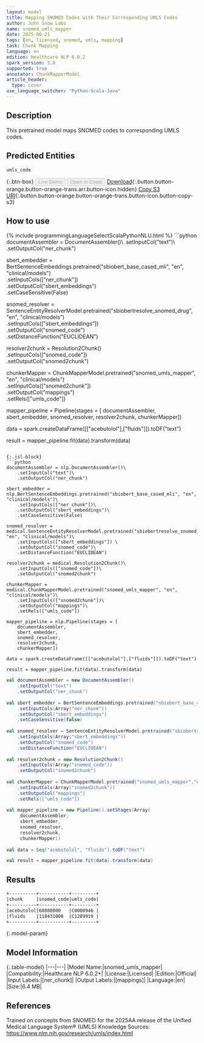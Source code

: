 ```yaml
---
layout: model
title: Mapping SNOMED Codes with Their Corresponding UMLS Codes
author: John Snow Labs
name: snomed_umls_mapper
date: 2025-06-21
tags: [en, licensed, snomed, umls, mapping]
task: Chunk Mapping
language: en
edition: Healthcare NLP 6.0.2
spark_version: 3.0
supported: true
annotator: ChunkMapperModel
article_header:
  type: cover
use_language_switcher: "Python-Scala-Java"
---
```


## Description

This pretrained model maps SNOMED codes to corresponding UMLS codes.

## Predicted Entities

`umls_code`

{:.btn-box}
<button class="button button-orange" disabled>Live Demo</button>
<button class="button button-orange" disabled>Open in Colab</button>
[Download](https://s3.amazonaws.com/auxdata.johnsnowlabs.com/clinical/models/snomed_umls_mapper_en_6.0.2_3.0_1750530955032.zip){:.button.button-orange.button-orange-trans.arr.button-icon.hidden}
[Copy S3 URI](s3://auxdata.johnsnowlabs.com/clinical/models/snomed_umls_mapper_en_6.0.2_3.0_1750530955032.zip){:.button.button-orange.button-orange-trans.button-icon.button-copy-s3}

## How to use



<div class="tabs-box" markdown="1">
{% include programmingLanguageSelectScalaPythonNLU.html %}
```python
documentAssembler = DocumentAssembler()\
    .setInputCol("text")\
    .setOutputCol("ner_chunk")

sbert_embedder = BertSentenceEmbeddings.pretrained("sbiobert_base_cased_mli", "en", "clinical/models")\
    .setInputCols(["ner_chunk"])\
    .setOutputCol("sbert_embeddings")\
    .setCaseSensitive(False)

snomed_resolver = SentenceEntityResolverModel.pretrained("sbiobertresolve_snomed_drug", "en", "clinical/models")\
    .setInputCols(["sbert_embeddings"]) \
    .setOutputCol("snomed_code")\
    .setDistanceFunction("EUCLIDEAN")

resolver2chunk = Resolution2Chunk()\
    .setInputCols(["snomed_code"])\
    .setOutputCol("snomed2chunk")

chunkerMapper = ChunkMapperModel.pretrained("snomed_umls_mapper", "en", "clinical/models")\
    .setInputCols(["snomed2chunk"])\
    .setOutputCol("mappings")\
    .setRels(["umls_code"])

mapper_pipeline = Pipeline(stages = [
    documentAssembler,
    sbert_embedder,
    snomed_resolver,
    resolver2chunk,
    chunkerMapper])

data = spark.createDataFrame([["acebutolol"],["fluids"]]).toDF("text")

result = mapper_pipeline.fit(data).transform(data)

```

{:.jsl-block}
```python
documentAssembler = nlp.DocumentAssembler()\
    .setInputCol("text")\
    .setOutputCol("ner_chunk")

sbert_embedder = nlp.BertSentenceEmbeddings.pretrained("sbiobert_base_cased_mli", "en", "clinical/models")\
    .setInputCols(["ner_chunk"])\
    .setOutputCol("sbert_embeddings")\
    .setCaseSensitive(False)

snomed_resolver = medical.SentenceEntityResolverModel.pretrained("sbiobertresolve_snomed_drug", "en", "clinical/models")\
    .setInputCols(["sbert_embeddings"]) \
    .setOutputCol("snomed_code")\
    .setDistanceFunction("EUCLIDEAN")

resolver2chunk = medical.Resolution2Chunk()\
    .setInputCols(["snomed_code"])\
    .setOutputCol("snomed2chunk")

chunkerMapper = medical.ChunkMapperModel.pretrained("snomed_umls_mapper", "en", "clinical/models")\
    .setInputCols(["snomed2chunk"])\
    .setOutputCol("mappings")\
    .setRels(["umls_code"])

mapper_pipeline = nlp.Pipeline(stages = [
    documentAssembler,
    sbert_embedder,
    snomed_resolver,
    resolver2chunk,
    chunkerMapper])

data = spark.createDataFrame([["acebutolol"],["fluids"]]).toDF("text")

result = mapper_pipeline.fit(data).transform(data)

```
```scala
val documentAssembler = new DocumentAssembler()
    .setInputCol("text")
    .setOutputCol("ner_chunk")
	
val sbert_embedder = BertSentenceEmbeddings.pretrained("sbiobert_base_cased_mli","en","clinical/models")
    .setInputCols(Array("ner_chunk"))
    .setOutputCol("sbert_embeddings")
    .setCaseSensitive(false)
	
val snomed_resolver = SentenceEntityResolverModel.pretrained("sbiobertresolve_snomed_drug","en","clinical/models")
    .setInputCols(Array("sbert_embeddings"))
    .setOutputCol("snomed_code")
    .setDistanceFunction("EUCLIDEAN")
	
val resolver2chunk = new Resolution2Chunk()
    .setInputCols(Array("snomed_code"))
    .setOutputCol("snomed2chunk")
	
val chunkerMapper = ChunkMapperModel.pretrained("snomed_umls_mapper","en","clinical/models")
    .setInputCols(Array("snomed2chunk"))
    .setOutputCol("mappings")
    .setRels(["umls_code"])
	
val mapper_pipeline = new Pipeline().setStages(Array(
     documentAssembler,
     sbert_embedder,
     snomed_resolver,
     resolver2chunk,
     chunkerMapper))
	
val data = Seq("acebutolol", "fluids").toDF("text")

val result = mapper_pipeline.fit(data).transform(data)

```
</div>

## Results

```bash
+----------+-----------+---------+
|chunk     |snomed_code|umls_code|
+----------+-----------+---------+
|acebutolol|68088000   |C0000946 |
|fluids    |118431008  |C1289919 |
+----------+-----------+---------+
```

{:.model-param}
## Model Information

{:.table-model}
|---|---|
|Model Name:|snomed_umls_mapper|
|Compatibility:|Healthcare NLP 6.0.2+|
|License:|Licensed|
|Edition:|Official|
|Input Labels:|[ner_chunk]|
|Output Labels:|[mappings]|
|Language:|en|
|Size:|6.4 MB|

## References

Trained on concepts from SNOMED for the 2025AA release of the Unified Medical Language System® (UMLS) Knowledge Sources: https://www.nlm.nih.gov/research/umls/index.html